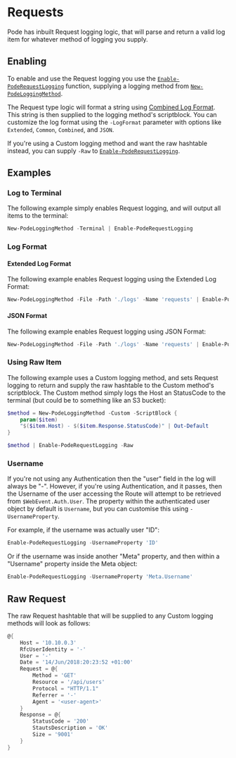 # Requests

Pode has inbuilt Request logging logic, that will parse and return a valid log item for whatever method of logging you supply.

## Enabling

To enable and use the Request logging you use the [`Enable-PodeRequestLogging`](../../../../Functions/Logging/Enable-PodeRequestLogging) function, supplying a logging method from [`New-PodeLoggingMethod`](../../../../Functions/Logging/New-PodeLoggingMethod).

The Request type logic will format a string using [Combined Log Format](https://httpd.apache.org/docs/1.3/logs.html#combined).
This string is then supplied to the logging method's scriptblock. You can customize the log format using the `-LogFormat` parameter with options like `Extended`, `Common`, `Combined`, and `JSON`.

If you're using a Custom logging method and want the raw hashtable instead, you can supply `-Raw` to [`Enable-PodeRequestLogging`](../../../../Functions/Logging/Enable-PodeRequestLogging).

## Examples

### Log to Terminal

The following example simply enables Request logging, and will output all items to the terminal:

```powershell
New-PodeLoggingMethod -Terminal | Enable-PodeRequestLogging
```

### Log Format

#### Extended Log Format
The following example enables Request logging using the Extended Log Format:

```powershell
New-PodeLoggingMethod -File -Path './logs' -Name 'requests' | Enable-PodeRequestLogging -LogFormat 'Extended'
```

#### JSON Format
The following example enables Request logging using JSON Format:

```powershell
New-PodeLoggingMethod -File -Path './logs' -Name 'requests' | Enable-PodeRequestLogging -LogFormat 'Json'
```


### Using Raw Item

The following example uses a Custom logging method, and sets Request logging to return and supply the raw hashtable to the Custom method's scriptblock. The Custom method simply logs the Host an StatusCode to the terminal (but could be to something like an S3 bucket):

```powershell
$method = New-PodeLoggingMethod -Custom -ScriptBlock {
    param($item)
    "$($item.Host) - $($item.Response.StatusCode)" | Out-Default
}

$method | Enable-PodeRequestLogging -Raw
```

### Username

If you're not using any Authentication then the "user" field in the log will always be "-". However, if you're using Authentication, and it passes, then the Username of the user accessing the Route will attempt to be retrieved from `$WebEvent.Auth.User`. The property within the authenticated user object by default is `Username`, but you can customise this using `-UsernameProperty`.

For example, if the username was actually user "ID":

```powershell
Enable-PodeRequestLogging -UsernameProperty 'ID'
```

Or if the username was inside another "Meta" property, and then within a "Username" property inside the Meta object:

```powershell
Enable-PodeRequestLogging -UsernameProperty 'Meta.Username'
```

## Raw Request

The raw Request hashtable that will be supplied to any Custom logging methods will look as follows:

```powershell
@{
    Host = '10.10.0.3'
    RfcUserIdentity = '-'
    User = '-'
    Date = '14/Jun/2018:20:23:52 +01:00'
    Request = @{
        Method = 'GET'
        Resource = '/api/users'
        Protocol = "HTTP/1.1"
        Referrer = '-'
        Agent = '<user-agent>'
    }
    Response = @{
        StatusCode = '200'
        StautsDescription = 'OK'
        Size = '9001'
    }
}
```